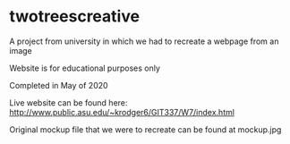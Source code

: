 # twotreescreative
A project from university in which we had to recreate a webpage from an image

Website is for educational purposes only

Completed in May of 2020

Live website can be found here:
http://www.public.asu.edu/~krodger6/GIT337/W7/index.html

Original mockup file that we were to recreate can be found at mockup.jpg
